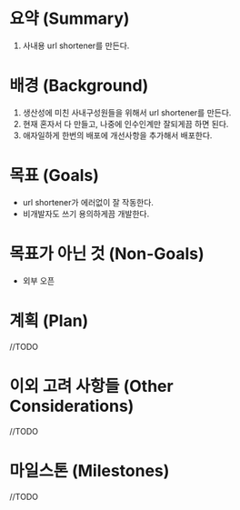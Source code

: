 # 요약 (Summary)

1) 사내용 url shortener를 만든다.

# 배경 (Background)
1) 생산성에 미친 사내구성원들을 위해서 url shortener를 만든다.
2) 현재 혼자서 다 만들고, 나중에 인수인계만 잘되게끔 하면 된다.
3) 애자일하게 한번의 배포에 개선사항을 추가해서 배포한다.

# 목표 (Goals)
- url shortener가 에러없이 잘 작동한다.
- 비개발자도 쓰기 용의하게끔 개발한다.


# 목표가 아닌 것 (Non-Goals)
- 외부 오픈

# 계획 (Plan)
//TODO

# 이외 고려 사항들 (Other Considerations)
//TODO

# 마일스톤 (Milestones)
//TODO